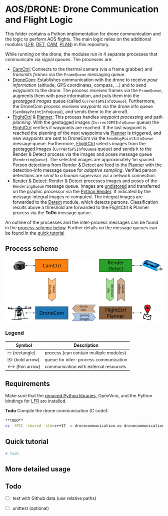 
# AOS/DRONE: Drone Communication and Flight Logic
This folder contains a Python implementation for drone communication and the logic to perform AOS flights.
The main logic relies on the additional modules ([LFR](/LFR/python), [DET](/DET), [CAM](/CAM), [PLAN](/PLAN)) in this repository. 

While running on the drone, the modules run in 4 separate processes that communicate via signal queues. 
The processes are:
- [CamCtrl](/CAM/CameraControl.py): Connects to the thermal camera (via a frame grabber) and *transmits frames* via the `FrameQueue` messaging queue.
- [DroneCom](DroneCom.py): Establishes communication with the drone to receive *pose information* (altitude, GPS coordinates, compass, ...) and to send *waypoints* to the drone. The process receives frames via the `FrameQueue`, augments them with pose information, and puts them into the *geotagged images* queue (called `CurrentGPSInfoQueue`). Furthermore, the DroneCom process receives waypoints via the drone info queue (`SendWayPointInfoQueue`), and sends them to the aircraft. 
- [FlightCtrl](FlyingControl.py) & [Planner](/PLAN/Planner.py): This process handles *waypoint processing* and path *planning*. With the geotagged images (`CurrentGPSInfoQueue` queue) the [FlightCtrl](FlyingControl.py) verifies if waypoints are reached. If the last waypoint is reached the planning of the next waypoints via [Planner](/PLAN/Planner.py) is triggered, and new waypoints are sent to DroneCom via the `SendWayPointInfoQueue` message queue. 
Furthermore, [FlightCtrl](FlyingControl.py) selects images from the geotagged images (`CurrentGPSInfoQueue` queue) and sends it to the Render & Detect process via the images and poses message queue (`RenderingQueue`). The selected images are approximately 1m spaced. 
Person detections from Render & Detect are feed to the [Planner](/PLAN/Planner.py) with the detection-info message queue for *adaptive sampling*. Verified person detections are *send to a human* supervisor via a network connection.
- [Render](/LFR/python/pyaos.pyx) & [Detect](/DET/detector.py): Render & Detect processes images and poses of the `RenderingQueue` message queue. Images are [undistored](/CAM/Undistort.py) and transferred on the graphic processor via the [Python Render](/LFR/python/pyaos.pyx). If indicated by the message integral images re computed. The integral images are forwarded to the [Detect](/DET/detector.py) module, which detects persons. Classification results above a threshold are forwarded to the FlightCtrl & Planner process via the **ToDo** message queue.

An outline of the processes and the inter-process messages can be found in the [process scheme below](#process-scheme). 
Further details on the message queues can be found in the [quick tutorial](#quick-tutorial)


## Process scheme
![alt text](../img/uml.svg)

### Legend

Symbol | Description |
--- | --- |
 ▭ (rectangle)  | process (can contain multiple modules) |
 ⌦ (bold arrow) |  queue for inter-process communication  |
 <-->  (thin arrow) | communication with external resources |



## Requirements

Make sure that the [required Python libraries](../requirements.txt), OpenVino, and the Python bindings for [LFR](/LFR/python) are installed.

**Todo** Compile the drone communication (C code):
```sh
**TODO**
cc -fPIC -shared -std=c++17 -o dronecommunication.so dronecommunication.c
```

## Quick tutorial


```py
# Todo
```

## More detailed usage


## Todo
- [ ] test with Github data (use relative paths)
- [ ] unittest (optional)




